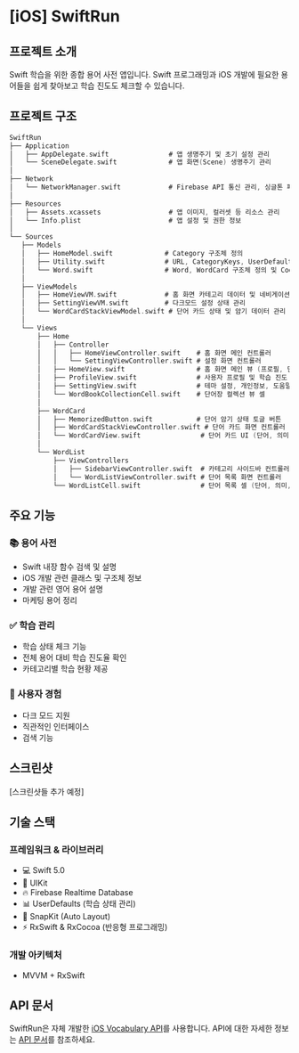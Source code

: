 # [iOS] SwiftRun

## 프로젝트 소개
 Swift 학습을 위한 종합 용어 사전 앱입니다. Swift 프로그래밍과 iOS 개발에 필요한 용어들을 쉽게 찾아보고 학습 진도도 체크할 수 있습니다.

## 프로젝트 구조
```swift
SwiftRun
├── Application
│   ├── AppDelegate.swift               # 앱 생명주기 및 초기 설정 관리
│   └── SceneDelegate.swift             # 앱 화면(Scene) 생명주기 관리
│
├── Network
│   └── NetworkManager.swift            # Firebase API 통신 관리, 싱글톤 패턴 사용
│
├── Resources
│   ├── Assets.xcassets                 # 앱 이미지, 컬러셋 등 리소스 관리
│   └── Info.plist                      # 앱 설정 및 권한 정보
│
└── Sources
   ├── Models
   │   ├── HomeModel.swift             # Category 구조체 정의
   │   ├── Utility.swift               # URL, CategoryKeys, UserDefaultsKeys 등 상수 관리
   │   └── Word.swift                  # Word, WordCard 구조체 정의 및 Codable 구현
   │
   ├── ViewModels
   │   ├── HomeViewVM.swift            # 홈 화면 카테고리 데이터 및 네비게이션 관리
   │   ├── SettingViewVM.swift         # 다크모드 설정 상태 관리
   │   └── WordCardStackViewModel.swift # 단어 카드 상태 및 암기 데이터 관리
   │
   └── Views
       ├── Home
       │   ├── Controller
       │   │   ├── HomeViewController.swift    # 홈 화면 메인 컨트롤러
       │   │   └── SettingViewController.swift # 설정 화면 컨트롤러
       │   ├── HomeView.swift                  # 홈 화면 메인 뷰 (프로필, 단어장 목록 포함)
       │   ├── ProfileView.swift               # 사용자 프로필 및 학습 진도 표시
       │   ├── SettingView.swift               # 테마 설정, 개인정보, 도움말 UI
       │   └── WordBookCollectionCell.swift    # 단어장 컬렉션 뷰 셀
       │
       ├── WordCard
       │   ├── MemorizedButton.swift           # 단어 암기 상태 토글 버튼
       │   ├── WordCardStackViewController.swift # 단어 카드 화면 컨트롤러
       │   └── WordCardView.swift               # 단어 카드 UI (단어, 의미, 암기 상태 표시)
       │
       └── WordList
           ├── ViewControllers
           │   ├── SidebarViewController.swift  # 카테고리 사이드바 컨트롤러
           │   └── WordListViewController.swift # 단어 목록 화면 컨트롤러
           └── WordListCell.swift               # 단어 목록 셀 (단어, 의미, 암기 상태 표시)
```

## 주요 기능
### 📚 용어 사전
- Swift 내장 함수 검색 및 설명
- iOS 개발 관련 클래스 및 구조체 정보 
- 개발 관련 영어 용어 설명
- 마케팅 용어 정리

### ✅ 학습 관리
- 학습 상태 체크 기능
- 전체 용어 대비 학습 진도율 확인
- 카테고리별 학습 현황 제공

### 🎨 사용자 경험
- 다크 모드 지원
- 직관적인 인터페이스
- 검색 기능

## 스크린샷

[스크린샷들 추가 예정]

## 기술 스택
### 프레임워크 & 라이브러리
- 💻 Swift 5.0
- 📱 UIKit
- 🔥 Firebase Realtime Database
- 📊 UserDefaults (학습 상태 관리)
- 🎯 SnapKit (Auto Layout)
- ⚡️ RxSwift & RxCocoa (반응형 프로그래밍)

### 개발 아키텍처
- MVVM + RxSwift 

## API 문서
SwiftRun은 자체 개발한 [iOS Vocabulary API](https://github.com/hamsik22/NBC_W12-13_WordBook/blob/main/docs/api-reference.md)를 사용합니다. API에 대한 자세한 정보는 [API 문서](https://github.com/hamsik22/NBC_W12-13_WordBook/blob/main/docs/api-reference.md)를 참조하세요.
